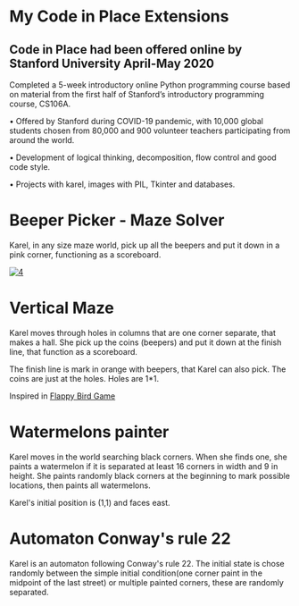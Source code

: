# My Code in Place Extensions
## Code in Place had been offered online by Stanford University April-May 2020

Completed a 5-week introductory online Python programming course based on material from the first half of Stanford’s introductory programming course, CS106A.

• Offered by Stanford during COVID-19 pandemic, with 10,000 global students chosen from 80,000 and 900 volunteer teachers participating from around the world.

• Development of logical thinking, decomposition, flow control and good code style.

• Projects with karel, images with PIL, Tkinter and databases.

# Beeper Picker - Maze Solver

Karel, in any size maze world, pick up all the beepers and put it down in a pink corner, functioning as a scoreboard.

[![4](https://user-images.githubusercontent.com/66931354/86308061-939d0680-bc18-11ea-85f2-095aea3cc7e8.png)
](https://www.youtube.com/embed/JRAHfXjUEq4?start=2)

# Vertical Maze

Karel moves through holes in columns that are one corner separate, that makes a hall. She pick up the coins (beepers) and put it down at the finish line, that function as a scoreboard.

The finish line is mark in orange with beepers, that Karel can also pick.
The coins are just at the holes. Holes are 1*1.

Inspired in [Flappy Bird Game](https://flappybird.io/)

# Watermelons painter

Karel moves in the world searching black corners. When she finds one, she paints a watermelon if it is separated at least 16 corners in width and 9 in height.
She paints randomly black corners at the beginning to mark possible locations, then paints all watermelons.

Karel's initial position is (1,1) and faces east.

# Automaton Conway's rule 22

Karel is an automaton following Conway's rule 22. The initial state is chose randomly between the simple initial condition(one corner paint in the midpoint of the last street) or multiple painted corners, these are randomly separated.
